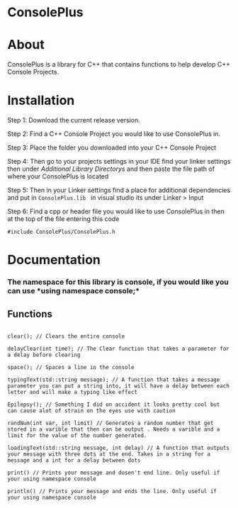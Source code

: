 # ConsolePlus

<h1>About</h1>

ConsolePlus is a library for C++ that contains functions to help develop C++ Console Projects.

<h1> Installation </h1>

Step 1: Download the current release version.

Step 2: Find a C++ Console Project you would like to use ConsolePlus in.

Step 3: Place the folder you downloaded into your C++ Console Project

Step 4: Then go to your projects settings in your IDE find your linker settings then under *Additional Library Directorys* and then paste the file path of where your ConsolePlus is located

Step 5: Then in your Linker settings find a place for additional dependencies and put in ```ConsolePlus.lib ``` in visual studio its under Linker > Input

Step 6: Find a cpp or header file you would like to use ConsolePlus in then at the top of the file entering this code

``` #include ConsolePlus/ConsolePlus.h ```
                                



<h1> Documentation </h1>

<h3> The namespace for this library is console, if you would like you can use *using namespace console;* </h3>

<h2> Functions </h2>

```

clear(); // Clears the entire console

delayClear(int time); // The Clear function that takes a parameter for a delay before clearing

space(); // Spaces a line in the console

typingText(std::string message); // A function that takes a message parameter you can put a string into, it will have a delay between each letter and will make a typing like effect

Epilepsy(); // Something I did on accident it looks pretty cool but can cause alot of strain on the eyes use with caution

randNum(int var, int limit) // Generates a random number that get stored in a varible that then can be output . Needs a varible and a limit for the value of the number generated. 

loadingText(std::string message, int delay) // A function that outputs your message with three dots at the end. Takes in a string for a message and a int for a delay between dots

print() // Prints your message and dosen't end line. Only useful if your using namespace console

println() // Prints your message and ends the line. Only useful if your using namespace console

```
